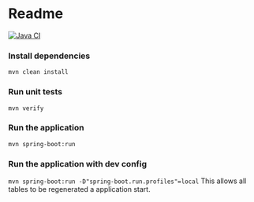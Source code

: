 # Readme
[![Java CI](https://github.com/franziskakoellschen/kinoticketreservierung_backend/actions/workflows/java_ci.yml/badge.svg)](https://github.com/franziskakoellschen/kinoticketreservierung_backend/actions/workflows/java_ci.yml)

### Install dependencies
`mvn clean install`

### Run unit tests
`mvn verify`

### Run the application
`mvn spring-boot:run`

### Run the application with dev config
`mvn spring-boot:run -D"spring-boot.run.profiles"=local`
This allows all tables to be regenerated a application start.
